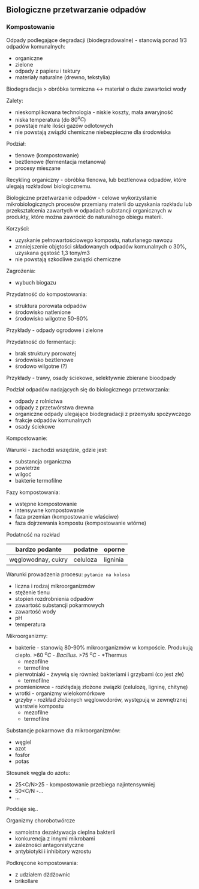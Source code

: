 ## Biologiczne przetwarzanie odpadów

### Kompostowanie

Odpady podlegające degradacji (biodegradowalne) - stanowią ponad 1/3 odpadów komunalnych:

- organiczne
- zielone
- odpady z papieru i tektury 
- materiały naturalne (drewno, tekstylia)

Biodegradacja > obróbka termiczna <-> materiał o duże zawartości wody

Zalety:

- nieskomplikowana technologia - niskie koszty, mała awaryjność
- niska temperatura (do 80$^oC$)
- powstaje małe ilości gazów odlotowych
- nie powstają związki chemiczne niebezpieczne dla środowiska

Podział:

- tlenowe (kompostowanie)
- beztlenowe (fermentacja metanowa)
- procesy mieszane

Recykling organiczny - obróbka tlenowa, lub beztlenowa odpadów, które ulegają rozkładowi biologicznemu.

Biologiczne przetwarzanie odpadów - celowe wykorzystanie mikrobiologicznych procesów przemiany materii do uzyskania rozkładu lub przekształcenia zawartych w odpadach substancji organicznych w produkty, które można zawrócić do naturalnego obiegu materii.

Korzyści:

- uzyskanie pełnowartościowego kompostu, naturlanego nawozu 
- zmniejszenie objętości składowanych odpadów komunalnych o 30%, uzyskana gęstość 1,3 tony/m3
- nie powstają szkodliwe związki chemiczne

Zagrożenia:

- wybuch biogazu

Przydatność do kompostowania:

- struktura porowata odpadów
- środowisko natlenione
- środowisko wilgotne 50-60%

Przykłady - odpady ogrodowe i zielone

Przydatność do fermentacji:

- brak struktury porowatej
- środowisko beztlenowe
- środowo wilgotne (?)

Przykłady - trawy, osady ściekowe, selektywnie zbierane bioodpady

Podział odpadów nadających się do biologicznego przetwarzania:

- odpady z rolnictwa
- odpady z przetwórstwa drewna
- organiczne odpady ulegające biodegradacji z przemysłu spożywczego
- frakcje odpadów komunalnych
- osady ściekowe

Kompostowanie:

Warunki - zachodzi wszędzie, gdzie jest:

- substancja organiczna
- powietrze
- wilgoć
- bakterie termofilne

Fazy kompostowania:

- wstępne kompostowanie
- intensywne kompostowanie
- faza przemian (kompostowanie właściwe)
- faza dojrzewania kompostu (kompostowanie wtórne)

Podatność na rozkład

|bardzo podante| podatne | oporne|
|-|-|-|
|węglowodnay, cukry| celuloza| ligninia|


Warunki prowadzenia procesu: `pytanie na kolosa`

- liczna i rodzaj mikroorganizmów
- stężenie tlenu 
- stopień rozdrobnienia odpadów
- zawartość substancji pokarmowych
- zawartość wody
- pH
- temperatura

Mikroorganizmy:

- bakterie - stanowią 80-90% mikroorganizmów w kompoście. Produkują ciepło. >60 $^oC$ - *Bacillus*. >75 $^oC$ - *Thermus
	- mezofilne
	- termofilne
- pierwotniaki - żwywią się również bakteriami  i grzybami (co jest złe)
	- termofilne
- promieniowce - rozkłądają złożone związki (celulozę, ligninę, chitynę)
- wrotki - organizmy wielokomórkowe
- grzyby - rozkład złożonych węglowodorów, występują w zewnętrznej warstwie kompostu 
	- mezofilne
	- termofilne


Substancje pokarmowe dla mikroorganizmów:

- węgiel
- azot
- fosfor
- potas

Stosunek węgla do azotu:

- 25<C/N>25 - kompostowanie przebiega najintensywniej
- 50<C/N -...
- ...

Poddaje się..

Organizmy chorobotwórcze 

- samoistna dezaktywacja cieplna bakterii
- konkurencja z innymi mikrobami
- zależności antagonistyczne
- antybiotyki i inhibitory wzrostu

Podkręcone kompostowania:

- z udziałem dżdżownic
- brikollare

